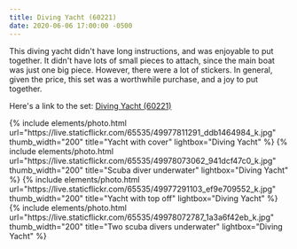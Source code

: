```yaml
---
title: Diving Yacht (60221)
date: 2020-06-06 17:00:00 -0500
---
```


This diving yacht didn't have long instructions, and was enjoyable to put together. It didn't have lots of small pieces to attach, since the main boat was just one big piece. However, there were a lot of stickers. In general, given the price, this set was a worthwhile purchase, and a joy to put together.

Here's a link to the set: [Diving Yacht (60221)](https://www.lego.com/en-us/product/diving-yacht-60221)

<div class="text-center">
  {% include elements/photo.html
      url="https://live.staticflickr.com/65535/49977811291_ddb1464984_k.jpg"
      thumb_width="200" title="Yacht with cover" lightbox="Diving Yacht"
  %}
  {% include elements/photo.html
      url="https://live.staticflickr.com/65535/49978073062_941dcf47c0_k.jpg"
      thumb_width="200" title="Scuba diver underwater" lightbox="Diving Yacht"
  %}
  {% include elements/photo.html
      url="https://live.staticflickr.com/65535/49977291103_ef9e709552_k.jpg"
      thumb_width="200" title="Yacht with top off" lightbox="Diving Yacht"
  %}
  {% include elements/photo.html
      url="https://live.staticflickr.com/65535/49978072787_1a3a6f42eb_k.jpg"
      thumb_width="200" title="Two scuba divers underwater" lightbox="Diving Yacht"
  %}
</div>
